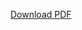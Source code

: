

[Download PDF](/Reputation-System-using-SoulBound-Tokens-SBTs-/design/legacyframe.pdf)  <!-- Link to the PDF file -->